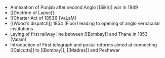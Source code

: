 - Annexation of Punjab after second Anglo [[Sikh]] war in 1849
- [[Doctrine of Lapse]]
- [[Charter Act of 1853]] (VaLaM)
- [[Wood's dispatch]] 1854 (Floor) leading to opening of anglo vernacular institutions
- Laying of first railway line between [[Bombay]] and Thane in 1853 (Valam)
- Introduction of First telegraph and postal reforms aimed at connecting [[Calcutta]] to [[Bombay]], [[Madras]] and Peshawar